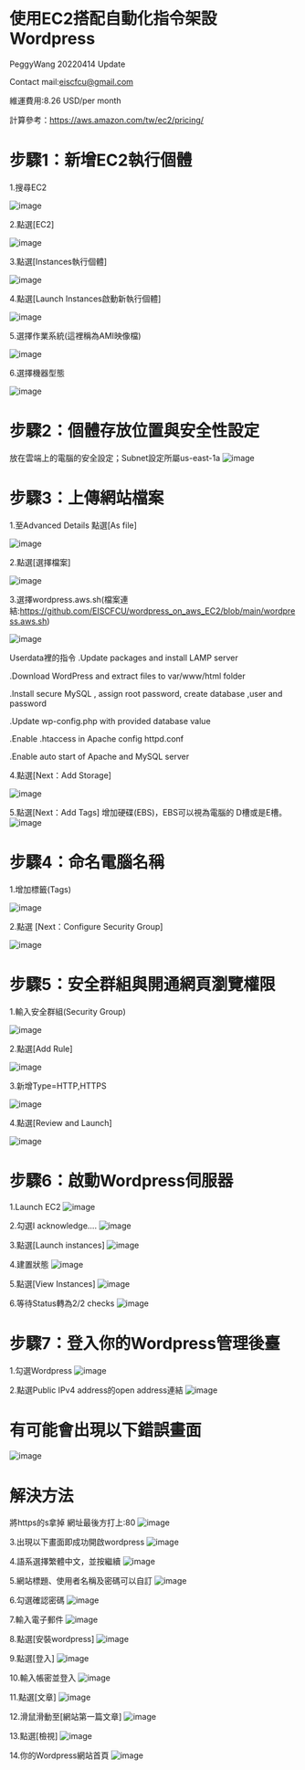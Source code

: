 # 使用EC2搭配自動化指令架設Wordpress
PeggyWang 20220414 Update

Contact mail:eiscfcu@gmail.com

維運費用:8.26 USD/per month

計算參考：https://aws.amazon.com/tw/ec2/pricing/

# 步驟1：新增EC2執行個體
1.搜尋EC2

![image](https://user-images.githubusercontent.com/103306835/163394416-ae8cb55f-5498-4f54-bc86-9873bb2d0831.png)

2.點選[EC2]

![image](https://user-images.githubusercontent.com/103306835/163394462-976d94b2-0f0b-4c5d-a4a5-e33cdfe31584.png)

3.點選[Instances執行個體]

![image](https://user-images.githubusercontent.com/103306835/163394525-504888e6-32a2-40b2-b4a2-f9b33483a5bd.png)

4.點選[Launch Instances啟動新執行個體]

![image](https://user-images.githubusercontent.com/103306835/163394805-610e7c8b-9731-4155-afb2-a0a75b6b5837.png)

5.選擇作業系統(這裡稱為AMI映像檔)

![image](https://user-images.githubusercontent.com/103306835/163394898-f1b46df6-45ad-4c2d-8a0f-6c33438aace8.png)

6.選擇機器型態

![image](https://user-images.githubusercontent.com/103306835/163395011-a6d59598-5708-4b43-bac4-f912e86a3046.png)

# 步驟2：個體存放位置與安全性設定
放在雲端上的電腦的安全設定；Subnet設定所屬us-east-1a
![image](https://user-images.githubusercontent.com/103306835/163397822-791fd52c-9a95-498e-9c48-46dd03af293c.png)


# 步驟3：上傳網站檔案

1.至Advanced Details 點選[As  file]

![image](https://user-images.githubusercontent.com/103306835/163395634-fc48c632-8fea-4b04-9d74-f6b721e6791f.png)

2.點選[選擇檔案]

![image](https://user-images.githubusercontent.com/103306835/163395671-818f8b16-e514-458c-b277-b9eb24d255dd.png)

3.選擇wordpress.aws.sh(檔案連結:https://github.com/EISCFCU/wordpress_on_aws_EC2/blob/main/wordpress.aws.sh)

![image](https://user-images.githubusercontent.com/103306835/163395733-1b9e1d90-54e5-4c63-b50b-8def15d500b6.png)

Userdata裡的指令
.Update packages and install LAMP server

.Download WordPress and extract files to var/www/html folder

.Install secure MySQL , assign root password, create database ,user and password

.Update wp-config.php with provided database value

.Enable .htaccess in Apache config httpd.conf

.Enable auto start of Apache and MySQL server

4.點選[Next：Add Storage]

![image](https://user-images.githubusercontent.com/103306835/163395804-e6c5567a-a48d-4e05-aed3-65a85539fea6.png)

5.點選[Next：Add Tags]
增加硬碟(EBS)，EBS可以視為電腦的 D槽或是E槽。
![image](https://user-images.githubusercontent.com/103306835/163397961-29406d0f-9ddc-41ad-b6dd-a1163b4ad86f.png)

# 步驟4：命名電腦名稱

1.增加標籤(Tags)

![image](https://user-images.githubusercontent.com/103306835/163396152-15aaefdf-6263-4357-bed8-a4fca274c222.png)

2.點選 [Next：Configure Security Group]

![image](https://user-images.githubusercontent.com/103306835/163396240-b1a06423-6e84-4609-8b46-95e34d1713af.png)

# 步驟5：安全群組與開通網頁瀏覽權限

1.輸入安全群組(Security Group)

![image](https://user-images.githubusercontent.com/103306835/163396374-9dd8fdf0-5f19-4ab1-94ea-7ddb6f28e3de.png)

2.點選[Add Rule]

![image](https://user-images.githubusercontent.com/103306835/163396460-13b61da2-316a-4465-a00b-a53c46f901e9.png)

3.新增Type=HTTP,HTTPS

![image](https://user-images.githubusercontent.com/103306835/163396564-c2d616fc-dd0e-4697-a0d8-3d4f0673e554.png)

4.點選[Review and Launch]

![image](https://user-images.githubusercontent.com/103306835/163396633-63c07c2f-9001-4ea6-b976-9fc9d51164f9.png)

# 步驟6：啟動Wordpress伺服器

1.Launch EC2
![image](https://user-images.githubusercontent.com/103306835/163396764-455e4898-76f9-4b61-be20-f8b9647cd775.png)

2.勾選I acknowledge….
![image](https://user-images.githubusercontent.com/103306835/163396828-c3ee4b27-4c85-469e-bf89-528c1b341f40.png)

3.點選[Launch instances]
![image](https://user-images.githubusercontent.com/103306835/163399504-ecba57f5-554c-4b08-8cce-155c35fd6f30.png)

4.建置狀態
![image](https://user-images.githubusercontent.com/103306835/163399584-4dc8b797-a8fd-42d7-a1b1-8f59e149087a.png)

5.點選[View Instances]
![image](https://user-images.githubusercontent.com/103306835/163399664-dc7b7de1-f18b-4ca9-81b6-7ecc2954603f.png)

6.等待Status轉為2/2 checks
![image](https://user-images.githubusercontent.com/103306835/163399726-b86aa254-6f7a-4a81-a009-1fdab2012d0f.png)

# 步驟7：登入你的Wordpress管理後臺

1.勾選Wordpress
![image](https://user-images.githubusercontent.com/103306835/163399889-1a9b3e2e-8107-4540-9493-c75408ac6551.png)

2.點選Public IPv4 address的open address連結
![image](https://user-images.githubusercontent.com/103306835/163400022-b06e5736-adbb-4d9b-ae43-216e6dc4f57c.png)

# 有可能會出現以下錯誤畫面
![image](https://user-images.githubusercontent.com/103306835/163400067-6d06dda1-2f50-46c1-8ea7-875947f4b42f.png)

# 解決方法
將https的s拿掉 網址最後方打上:80
![image](https://user-images.githubusercontent.com/103306835/163400184-57376b83-bae9-46f0-9441-87f4ec1c0be1.png)

3.出現以下畫面即成功開啟wordpress
![image](https://user-images.githubusercontent.com/103306835/163400333-0f10b86d-667d-43ce-9c15-ab3503eceda2.png)

4.語系選擇繁體中文，並按繼續
![image](https://user-images.githubusercontent.com/103306835/163400400-0d7d5a46-e289-41eb-ba61-38f96885af6d.png)

5.網站標題、使用者名稱及密碼可以自訂
![image](https://user-images.githubusercontent.com/103306835/163400479-28f2ef3c-f09e-489d-ae96-0b6fd2eb98d9.png)

6.勾選確認密碼
![image](https://user-images.githubusercontent.com/103306835/163400543-042e4310-7214-4e95-b6b3-641f32b400e8.png)

7.輸入電子郵件
![image](https://user-images.githubusercontent.com/103306835/163400604-72b0527b-c3b3-4cfb-97ac-ea9843a96857.png)

8.點選[安裝wordpress]
![image](https://user-images.githubusercontent.com/103306835/163400670-e68f1812-d9b2-4e60-a4a6-0fea00949c8e.png)

9.點選[登入]
![image](https://user-images.githubusercontent.com/103306835/163400713-07b6d360-52a6-4d5c-834c-d82aa68b2286.png)

10.輸入帳密並登入
![image](https://user-images.githubusercontent.com/103306835/163400766-31c08108-ff7b-4ad1-8f98-bfa2a92ba1b1.png)

11.點選[文章]
![image](https://user-images.githubusercontent.com/103306835/163400837-9f6814da-8532-467b-afad-188d7b170ab8.png)

12.滑鼠滑動至[網站第一篇文章]
![image](https://user-images.githubusercontent.com/103306835/163400884-d0339522-11d4-428b-8092-90c01041b999.png)

13.點選[檢視]
![image](https://user-images.githubusercontent.com/103306835/163400927-9cb48656-8a68-4e0a-be51-e6016dcb431c.png)

14.你的Wordpress網站首頁
![image](https://user-images.githubusercontent.com/103306835/163400979-786c03df-182c-46b6-9f7f-e887e09ad195.png)









